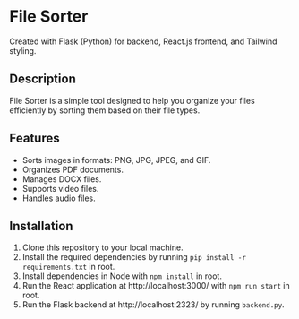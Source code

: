 # File Sorter
Created with Flask (Python) for backend, React.js frontend, and Tailwind styling.

## Description
File Sorter is a simple tool designed to help you organize your files efficiently by sorting them based on their file types.

## Features
- Sorts images in formats: PNG, JPG, JPEG, and GIF.
- Organizes PDF documents.
- Manages DOCX files.
- Supports video files.
- Handles audio files.

## Installation
1. Clone this repository to your local machine.
2. Install the required dependencies by running `pip install -r requirements.txt` in root.
3. Install dependencies in Node with `npm install` in root.
4. Run the React application at http://localhost:3000/ with `npm run start` in root.
5. Run the Flask backend at http://localhost:2323/ by running `backend.py`.
